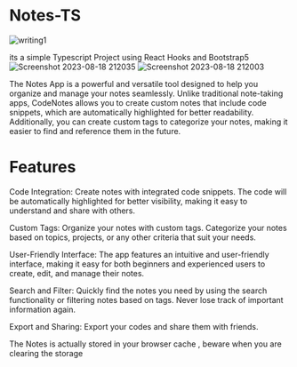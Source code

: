 # Notes-TS
![writing1](https://github.com/HiteshYadav007/Notes-TS/assets/97785257/b50813d1-f8b2-43c6-90e8-8cc8eff87820)

its a simple Typescript Project using React Hooks and Bootstrap5 
![Screenshot 2023-08-18 212035](https://github.com/HiteshYadav007/Notes-TS/assets/97785257/983008a8-01ee-432a-af60-622334564e9a)
![Screenshot 2023-08-18 212003](https://github.com/HiteshYadav007/Notes-TS/assets/97785257/d8a70012-f758-45be-8c98-266d46809eb6)


The Notes App is a powerful and versatile tool designed to help you organize and manage your notes seamlessly. Unlike traditional note-taking apps, CodeNotes allows you to create custom notes that include code snippets, which are automatically highlighted for better readability. Additionally, you can create custom tags to categorize your notes, making it easier to find and reference them in the future.

# Features

Code Integration: Create notes with integrated code snippets. The code will be automatically highlighted for better visibility, making it easy to understand and share with others.

Custom Tags: Organize your notes with custom tags. Categorize your notes based on topics, projects, or any other criteria that suit your needs.

User-Friendly Interface: The app features an intuitive and user-friendly interface, making it easy for both beginners and experienced users to create, edit, and manage their notes.

Search and Filter: Quickly find the notes you need by using the search functionality or filtering notes based on tags. Never lose track of important information again.

Export and Sharing: Export your codes and share them with friends.

The Notes is actually stored in your browser cache , beware when you are clearing the storage
